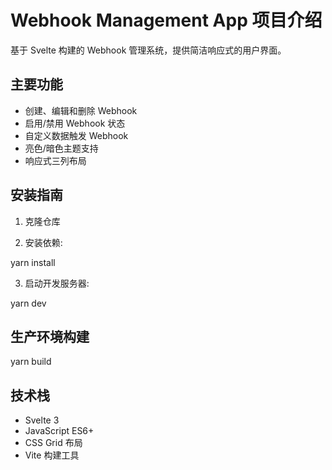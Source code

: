 # Webhook Management App 项目介绍

基于 Svelte 构建的 Webhook 管理系统，提供简洁响应式的用户界面。

## 主要功能

- 创建、编辑和删除 Webhook
- 启用/禁用 Webhook 状态
- 自定义数据触发 Webhook
- 亮色/暗色主题支持
- 响应式三列布局

## 安装指南

1. 克隆仓库

2. 安装依赖:

yarn install

3. 启动开发服务器:

yarn dev

## 生产环境构建

yarn build

## 技术栈

- Svelte 3
- JavaScript ES6+
- CSS Grid 布局
- Vite 构建工具
